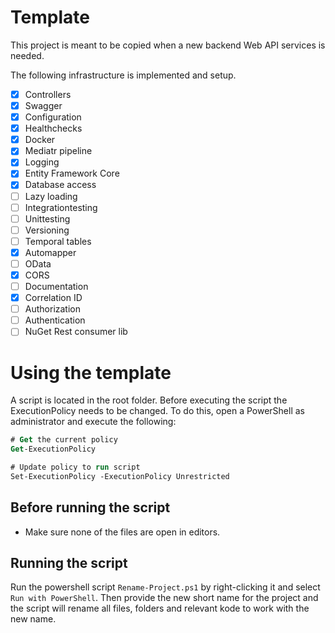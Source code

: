 # Template
This project is meant to be copied when a new backend Web API services is needed.

The following infrastructure is implemented and setup.

- [x] Controllers
- [x] Swagger
- [x] Configuration
- [x] Healthchecks
- [x] Docker
- [x] Mediatr pipeline
- [x] Logging
- [x] Entity Framework Core
- [x] Database access
- [ ] Lazy loading
- [ ] Integrationtesting
- [ ] Unittesting
- [ ] Versioning
- [ ] Temporal tables
- [x] Automapper
- [ ] OData
- [x] CORS
- [ ] Documentation
- [x] Correlation ID
- [ ] Authorization
- [ ] Authentication
- [ ] NuGet Rest consumer lib

# Using the template

A script is located in the root folder.
Before executing the script the ExecutionPolicy needs to be changed. To do this, open a PowerShell as administrator and execute the following:

```ps
# Get the current policy
Get-ExecutionPolicy

# Update policy to run script
Set-ExecutionPolicy -ExecutionPolicy Unrestricted
```

## Before running the script

- Make sure none of the files are open in editors.

## Running the script
Run the powershell script `Rename-Project.ps1` by right-clicking it and select `Run with PowerShell`.
Then provide the new short name for the project and the script will rename all files, folders and relevant kode to work with the new name.
